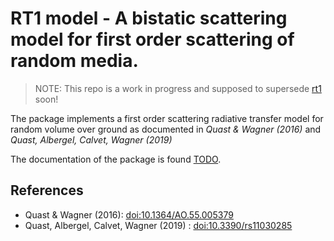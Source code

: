 # RT1 model - A bistatic scattering model for first order scattering of random media.

> NOTE: This repo is a work in progress and supposed to supersede [rt1](github.com/TUW-GEO/rt1) soon!

The package implements a first order scattering radiative transfer model
for random volume over ground as documented in *Quast & Wagner (2016)* and
*Quast, Albergel, Calvet, Wagner (2019)*

The documentation of the package is found [TODO]().

## References
* Quast & Wagner (2016): [doi:10.1364/AO.55.005379](https://doi.org/10.1364/AO.55.005379)
* Quast, Albergel, Calvet, Wagner (2019) : [doi:10.3390/rs11030285](https://doi.org/10.3390/rs11030285)